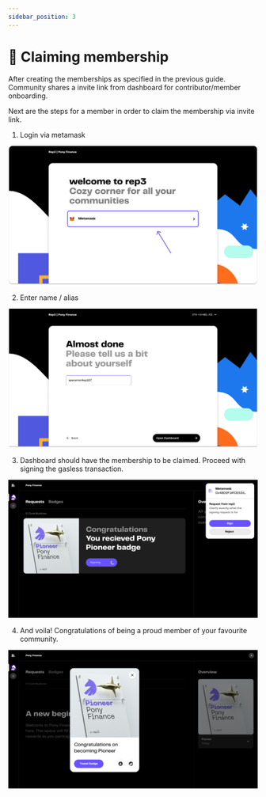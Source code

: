 ```yaml
---
sidebar_position: 3
---
```


# 🛄 Claiming membership

After creating the memberships as specified in the previous guide. Community shares a invite link from dashboard for contributor/member onboarding.

Next are the steps for a member in order to claim the membership via invite link.

1. Login via metamask

![1](./img/claiming/1.png)

2. Enter name / alias

![2](./img/claiming/2.png)

3. Dashboard should have the membership to be claimed. Proceed with signing the gasless transaction.

![3](./img/claiming/3.png)

4. And voila! Congratulations of being a proud member of your favourite community.

![4](./img/claiming/4.png)
